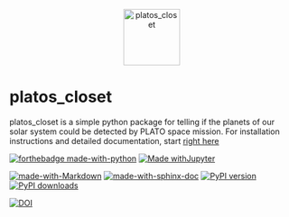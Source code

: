 <p align="center"><img src="docs/platos_closet_logo.png" alt="platos_closet" width="100"/></p>

# platos_closet


platos_closet is a simple python package for telling if the planets of our solar system could be detected by PLATO space mission. For installation instructions and detailed documentation, start [right here](https://platos-closet.readthedocs.io/en/latest/)


[![forthebadge made-with-python](http://ForTheBadge.com/images/badges/made-with-python.svg)](https://www.python.org/)
[![Made withJupyter](https://img.shields.io/badge/Made%20with-Jupyter-orange?style=for-the-badge&logo=Jupyter)](https://jupyter.org/try)


[![made-with-Markdown](https://img.shields.io/badge/Made%20with-Markdown-1f425f.svg)](http://commonmark.org)
[![made-with-sphinx-doc](https://img.shields.io/badge/Made%20with-Sphinx-1f425f.svg)](https://www.sphinx-doc.org/)
[![PyPI version](https://badge.fury.io/py/platos-closet.svg)](https://badge.fury.io/py/platos-closet)
[![PyPI downloads](https://img.shields.io/pypi/dm/platos-closet.svg)](https://pypistats.org/packages/platos-closet)

[![DOI](https://zenodo.org/badge/665992280.svg)](https://zenodo.org/badge/latestdoi/665992280)

